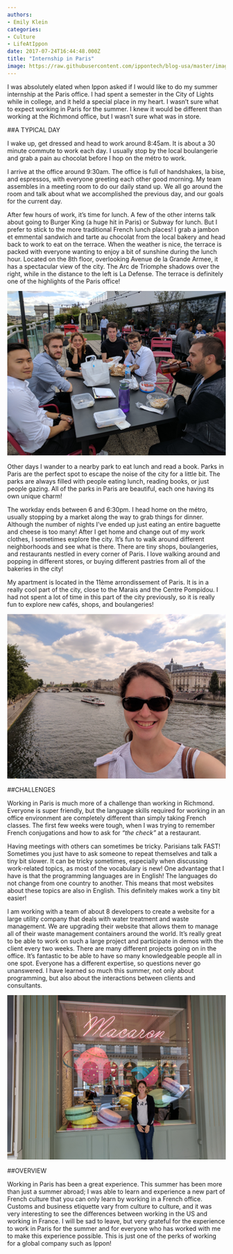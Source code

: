 ```yaml
---
authors:
- Emily Klein
categories:
- Culture
- LifeAtIppon
date: 2017-07-24T16:44:48.000Z
title: "Internship in Paris"
image: https://raw.githubusercontent.com/ippontech/blog-usa/master/images/2017/07/Internship-in-Paris-Blog.png
---
```


I was absolutely elated when Ippon asked if I would like to do my summer internship at the Paris office.  I had spent a semester in the City of Lights while in college, and it held a special place in my heart.  I wasn’t sure what to expect working in Paris for the summer.  I knew it would be different than working at the Richmond office, but I wasn’t sure what was in store. 

##A TYPICAL DAY

I wake up, get dressed and head to work around 8:45am.  It is about a 30 minute commute to work each day.  I usually stop by the local boulangerie and grab a pain au chocolat before I hop on the métro to work.

I arrive at the office around 9:30am.  The office is full of handshakes, la bise, and espressos, with everyone greeting each other good morning.  My team assembles in a meeting room to do our daily stand up.  We all go around the room and talk about what we accomplished the previous day, and our goals for the current day.

After few hours of work, it’s time for lunch.  A few of the other interns talk about going to Burger King (a huge hit in Paris) or Subway for lunch.  But I prefer to stick to the more traditional French lunch places!  I grab a jambon et emmental sandwich and tarte au chocolat from the local bakery and head back to work to eat on the terrace.  When the weather is nice, the terrace is packed with everyone wanting to enjoy a bit of sunshine during the lunch hour.  Located on the 8th floor, overlooking Avenue de la Grande Armee, it has a spectacular view of the city.  The Arc de Triomphe shadows over the right, while in the distance to the left is La Defense.  The terrace is definitely one of the highlights of the Paris office!

![](https://raw.githubusercontent.com/ippontech/blog-usa/master/images/2017/07/2017-06-29-12.35.09.jpg)

Other days I wander to a nearby park to eat lunch and read a book.  Parks in Paris are the perfect spot to escape the noise of the city for a little bit.  The parks are always filled with people eating lunch, reading books, or just people gazing.  All of the parks in Paris are beautiful, each one having its own unique charm!

The workday ends between 6 and 6:30pm.  I head home on the métro, usually stopping by a market along the way to grab things for dinner.  Although the number of nights I’ve ended up just eating an entire baguette and cheese is too many!  After I get home and change out of my work clothes, I sometimes explore the city.  It’s fun to walk around different neighborhoods and see what is there.  There are tiny shops, boulangeries, and restaurants nestled in every corner of Paris.  I love walking around and popping in different stores, or buying different pastries from all of the bakeries in the city!

My apartment is located in the 11ème arrondissement of Paris.  It is in a really cool part of the city, close to the Marais and the Centre Pompidou.  I had not spent a lot of time in this part of the city previously, so it is really fun to explore new cafés, shops, and boulangeries! 

![](https://raw.githubusercontent.com/ippontech/blog-usa/master/images/2017/07/2017-06-17-14.42.46.jpg)

##CHALLENGES

Working in Paris is much more of a challenge than working in Richmond.  Everyone is super friendly, but the language skills required for working in an office environment are completely different than simply taking French classes.  The first few weeks were tough, when I was trying to remember French conjugations and how to ask for *“the check”* at a restaurant.

Having meetings with others can sometimes be tricky.  Parisians talk FAST!  Sometimes you just have to ask someone to repeat themselves and talk a tiny bit slower.  It can be tricky sometimes, especially when discussing work-related topics, as most of the vocabulary is new!  One advantage that I have is that the programming languages are in English!  The languages do not change from one country to another.  This means that most websites about these topics are also in English.  This definitely makes work a tiny bit easier!   

I am working with a team of about 8 developers to create a website for a large utility company that deals with water treatment and waste management.  We are upgrading their website that allows them to manage all of their waste management containers around the world.  It’s really great to be able to work on such a large project and participate in demos with the client every two weeks.  There are many different projects going on in the office.  It’s fantastic to be able to have so many knowledgeable people all in one spot.  Everyone has a different expertise, so questions never go unanswered.  I have learned so much this summer, not only about programming, but also about the interactions between clients and consultants.

![](https://raw.githubusercontent.com/ippontech/blog-usa/master/images/2017/07/2017-07-22-15.26.11.jpg)

##OVERVIEW

Working in Paris has been a great experience.  This summer has been more than just a summer abroad; I was able to learn and experience a new part of French culture that you can only learn by working in a French office.  Customs and business etiquette vary from culture to culture, and it was very interesting to see the differences between working in the US and working in France.  I will be sad to leave, but very grateful for the experience to work in Paris for the summer and for everyone who has worked with me to make this experience possible.  This is just one of the perks of working for a global company such as Ippon!
